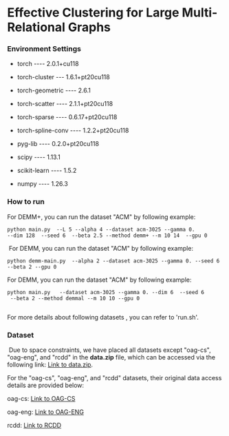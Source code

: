 # Effective Clustering for Large Multi-Relational Graphs

### Environment Settings

- torch ---- 2.0.1+cu118

- torch-cluster --- 1.6.1+pt20cu118

- torch-geometric ---- 2.6.1

- torch-scatter ---- 2.1.1+pt20cu118

- torch-sparse ---- 0.6.17+pt20cu118

- torch-spline-conv ---- 1.2.2+pt20cu118

- pyg-lib  ---- 0.2.0+pt20cu118

- scipy  ---- 1.13.1

- scikit-learn ---- 1.5.2

- numpy ---- 1.26.3
  
  

### How to run

For DEMM+, you can run the dataset "ACM" by following example:

```
python main.py  --L 5 --alpha 4 --dataset acm-3025 --gamma 0. 
--dim 128  --seed 6  --beta 2.5 --method demm+ --m 10 14  --gpu 0

```

 For DEMM, you can run the dataset "ACM" by following example:

```
python demm-main.py  --alpha 2 --dataset acm-3025 --gamma 0. --seed 6 
--beta 2 --gpu 0

```

For DEMM, you can run the dataset "ACM" by following example:

```
python main.py   --dataset acm-3025 --gamma 0. --dim 6  --seed 6 
 --beta 2 --method demmal --m 10 10 --gpu 0
 
```

For more details about following datasets , you can refer to 'run.sh'.

### Dataset

 Due to space constraints, we have placed all datasets except "oag-cs", "oag-eng", and "rcdd" in the ​**​data.zip​**​ file, which can be accessed via the following link: [Link to data.zip](https://www.dropbox.com/scl/fi/hs9nt4wnjz5l85pxmr7ke/data.zip?rlkey=7k0cefm468zz8vv7j8vrl7ui8&st=o5z53jv6&dl=0.). 

For the "oag-cs", "oag-eng", and "rcdd" datasets, their original data access details are provided below:

oag-cs: [Link to OAG-CS](https://drive.google.com/file/d/115WygJhRo1DxVLpLzJF-hFCamGc7JY5w/view?usp=drive_link)

oag-eng: [Link to OAG-ENG](https://drive.google.com/file/d/115WygJhRo1DxVLpLzJF-hFCamGc7JY5w/view?usp=drive_link)

rcdd: [Link to RCDD](https://s3.cn-north-1.amazonaws.com.cn/dgl-data/dataset/openhgnn/AliRCD_ICDM.zip)
